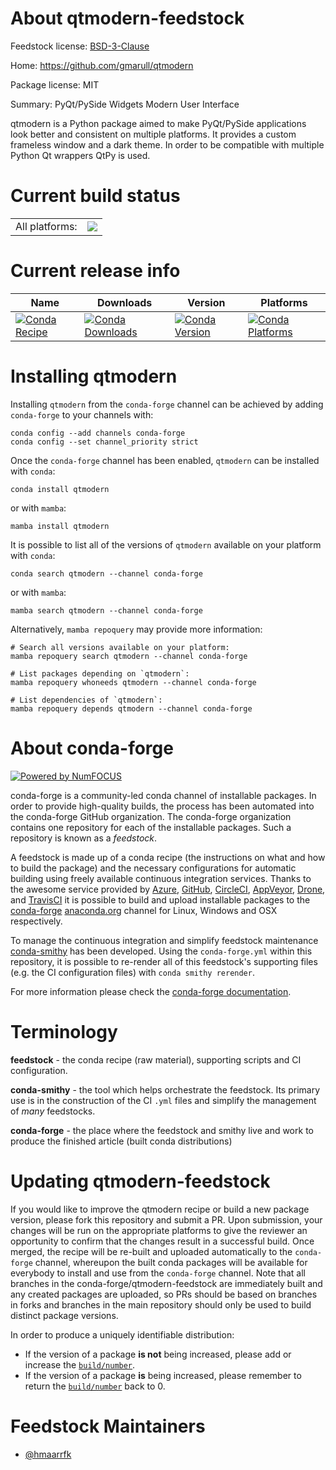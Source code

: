 About qtmodern-feedstock
========================

Feedstock license: [BSD-3-Clause](https://github.com/conda-forge/qtmodern-feedstock/blob/main/LICENSE.txt)

Home: https://github.com/gmarull/qtmodern

Package license: MIT

Summary: PyQt/PySide Widgets Modern User Interface

qtmodern is a Python package aimed to make PyQt/PySide applications look
better and consistent on multiple platforms. It provides a custom frameless
window and a dark theme. In order to be compatible with multiple Python Qt
wrappers QtPy is used.


Current build status
====================


<table><tr><td>All platforms:</td>
    <td>
      <a href="https://dev.azure.com/conda-forge/feedstock-builds/_build/latest?definitionId=8528&branchName=main">
        <img src="https://dev.azure.com/conda-forge/feedstock-builds/_apis/build/status/qtmodern-feedstock?branchName=main">
      </a>
    </td>
  </tr>
</table>

Current release info
====================

| Name | Downloads | Version | Platforms |
| --- | --- | --- | --- |
| [![Conda Recipe](https://img.shields.io/badge/recipe-qtmodern-green.svg)](https://anaconda.org/conda-forge/qtmodern) | [![Conda Downloads](https://img.shields.io/conda/dn/conda-forge/qtmodern.svg)](https://anaconda.org/conda-forge/qtmodern) | [![Conda Version](https://img.shields.io/conda/vn/conda-forge/qtmodern.svg)](https://anaconda.org/conda-forge/qtmodern) | [![Conda Platforms](https://img.shields.io/conda/pn/conda-forge/qtmodern.svg)](https://anaconda.org/conda-forge/qtmodern) |

Installing qtmodern
===================

Installing `qtmodern` from the `conda-forge` channel can be achieved by adding `conda-forge` to your channels with:

```
conda config --add channels conda-forge
conda config --set channel_priority strict
```

Once the `conda-forge` channel has been enabled, `qtmodern` can be installed with `conda`:

```
conda install qtmodern
```

or with `mamba`:

```
mamba install qtmodern
```

It is possible to list all of the versions of `qtmodern` available on your platform with `conda`:

```
conda search qtmodern --channel conda-forge
```

or with `mamba`:

```
mamba search qtmodern --channel conda-forge
```

Alternatively, `mamba repoquery` may provide more information:

```
# Search all versions available on your platform:
mamba repoquery search qtmodern --channel conda-forge

# List packages depending on `qtmodern`:
mamba repoquery whoneeds qtmodern --channel conda-forge

# List dependencies of `qtmodern`:
mamba repoquery depends qtmodern --channel conda-forge
```


About conda-forge
=================

[![Powered by
NumFOCUS](https://img.shields.io/badge/powered%20by-NumFOCUS-orange.svg?style=flat&colorA=E1523D&colorB=007D8A)](https://numfocus.org)

conda-forge is a community-led conda channel of installable packages.
In order to provide high-quality builds, the process has been automated into the
conda-forge GitHub organization. The conda-forge organization contains one repository
for each of the installable packages. Such a repository is known as a *feedstock*.

A feedstock is made up of a conda recipe (the instructions on what and how to build
the package) and the necessary configurations for automatic building using freely
available continuous integration services. Thanks to the awesome service provided by
[Azure](https://azure.microsoft.com/en-us/services/devops/), [GitHub](https://github.com/),
[CircleCI](https://circleci.com/), [AppVeyor](https://www.appveyor.com/),
[Drone](https://cloud.drone.io/welcome), and [TravisCI](https://travis-ci.com/)
it is possible to build and upload installable packages to the
[conda-forge](https://anaconda.org/conda-forge) [anaconda.org](https://anaconda.org/)
channel for Linux, Windows and OSX respectively.

To manage the continuous integration and simplify feedstock maintenance
[conda-smithy](https://github.com/conda-forge/conda-smithy) has been developed.
Using the ``conda-forge.yml`` within this repository, it is possible to re-render all of
this feedstock's supporting files (e.g. the CI configuration files) with ``conda smithy rerender``.

For more information please check the [conda-forge documentation](https://conda-forge.org/docs/).

Terminology
===========

**feedstock** - the conda recipe (raw material), supporting scripts and CI configuration.

**conda-smithy** - the tool which helps orchestrate the feedstock.
                   Its primary use is in the construction of the CI ``.yml`` files
                   and simplify the management of *many* feedstocks.

**conda-forge** - the place where the feedstock and smithy live and work to
                  produce the finished article (built conda distributions)


Updating qtmodern-feedstock
===========================

If you would like to improve the qtmodern recipe or build a new
package version, please fork this repository and submit a PR. Upon submission,
your changes will be run on the appropriate platforms to give the reviewer an
opportunity to confirm that the changes result in a successful build. Once
merged, the recipe will be re-built and uploaded automatically to the
`conda-forge` channel, whereupon the built conda packages will be available for
everybody to install and use from the `conda-forge` channel.
Note that all branches in the conda-forge/qtmodern-feedstock are
immediately built and any created packages are uploaded, so PRs should be based
on branches in forks and branches in the main repository should only be used to
build distinct package versions.

In order to produce a uniquely identifiable distribution:
 * If the version of a package **is not** being increased, please add or increase
   the [``build/number``](https://docs.conda.io/projects/conda-build/en/latest/resources/define-metadata.html#build-number-and-string).
 * If the version of a package **is** being increased, please remember to return
   the [``build/number``](https://docs.conda.io/projects/conda-build/en/latest/resources/define-metadata.html#build-number-and-string)
   back to 0.

Feedstock Maintainers
=====================

* [@hmaarrfk](https://github.com/hmaarrfk/)

